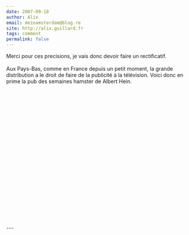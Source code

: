 ```yaml
---
date: 2007-09-18
author: Alix
email: meinamsterdam@blog.re
site: http://alix.guillard.fr
tags: comment
permalink: false
---
```


<p>
Merci pour ces precisions, je vais donc devoir faire un rectificatif.<br/>
<br/>
Aux Pays-Bas, comme en France depuis un petit moment, la grande distribution a le droit de faire de la publicité à la télévision. Voici donc en prime la pub des semaines hamster de Albert Hein.<br/>
</p>

<p>
<object width="425" height="350"><param name="movie" value="http://www.youtube.com/v/0lXAsq1iemE"></param><param name="wmode" value="transparent"></param><embed src="http://www.youtube.com/v/0lXAsq1iemE" type="application/x-shockwave-flash" wmode="transparent" width="425" height="350"></embed></object>

</p>
---